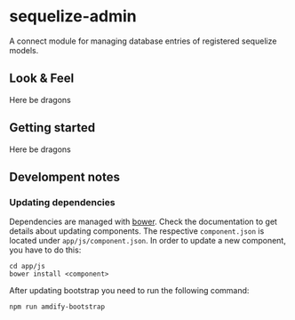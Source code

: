 # sequelize-admin

A connect module for managing database entries of registered sequelize models.

## Look & Feel

Here be dragons

## Getting started

Here be dragons

## Develompent notes

### Updating dependencies

Dependencies are managed with [bower](https://github.com/twitter/bower).
Check the documentation to get details about updating components. The respective
`component.json` is located under `app/js/component.json`. In order to update a
new component, you have to do this:

```console
cd app/js
bower install <component>
```

After updating bootstrap you need to run the following command:

```console
npm run amdify-bootstrap
```

